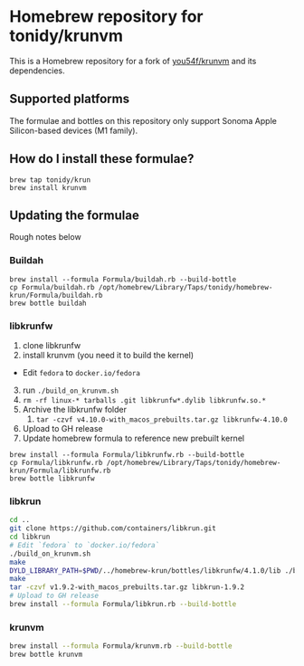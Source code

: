 # Homebrew repository for tonidy/krunvm

This is a Homebrew repository for a fork of [you54f/krunvm](https://github.com/you54f/krunvm/) and its dependencies.

## Supported platforms

The formulae and bottles on this repository only support Sonoma Apple Silicon-based devices (M1 family).

## How do I install these formulae?

```
brew tap tonidy/krun
brew install krunvm
```

## Updating the formulae

Rough notes below

### Buildah

```
brew install --formula Formula/buildah.rb --build-bottle
cp Formula/buildah.rb /opt/homebrew/Library/Taps/tonidy/homebrew-krun/Formula/buildah.rb
brew bottle buildah
```

### libkrunfw

1. clone libkrunfw
2. install krunvm (you need it to build the kernel)
- Edit `fedora` to `docker.io/fedora`
3. run `./build_on_krunvm.sh`
4. `rm -rf linux-* tarballs .git libkrunfw*.dylib libkrunfw.so.*`
5. Archive the libkrunfw folder
   1. `tar -czvf v4.10.0-with_macos_prebuilts.tar.gz libkrunfw-4.10.0`
6. Upload to GH release
7. Update homebrew formula to reference new prebuilt kernel

```
brew install --formula Formula/libkrunfw.rb --build-bottle
cp Formula/libkrunfw.rb /opt/homebrew/Library/Taps/tonidy/homebrew-krun/Formula/libkrunfw.rb
brew bottle libkrunfw
```

### libkrun

```sh
cd ..
git clone https://github.com/containers/libkrun.git
cd libkrun
# Edit `fedora` to `docker.io/fedora`
./build_on_krunvm.sh
make
DYLD_LIBRARY_PATH=$PWD/../homebrew-krun/bottles/libkrunfw/4.1.0/lib ./build_on_krunvm.sh
make
tar -czvf v1.9.2-with_macos_prebuilts.tar.gz libkrun-1.9.2
# Upload to GH release
brew install --formula Formula/libkrun.rb --build-bottle
```


### krunvm

```sh
brew install --formula Formula/krunvm.rb --build-bottle
brew bottle krunvm
```
